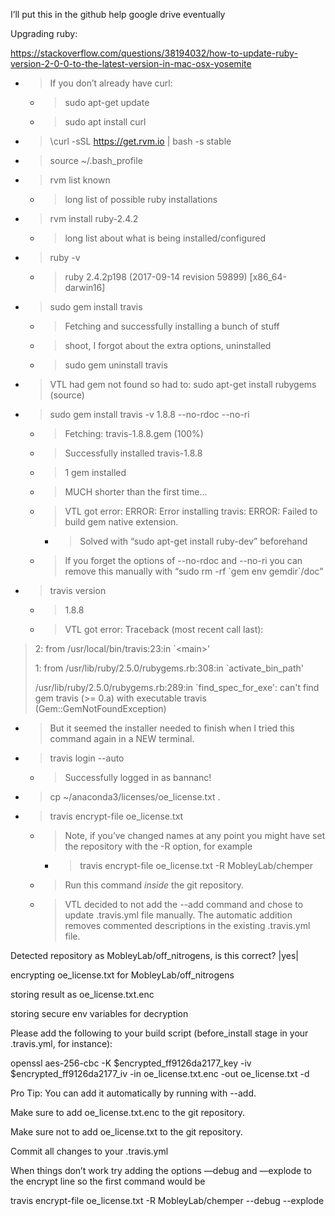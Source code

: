 I’ll put this in the github help google drive eventually

Upgrading ruby:

<span class="underline">https://stackoverflow.com/questions/38194032/how-to-update-ruby-version-2-0-0-to-the-latest-version-in-mac-osx-yosemite</span>

  - > If you don’t already have curl:
    
      - > sudo apt-get update
    
      - > sudo apt install curl

  - > \\curl -sSL [<span class="underline">https://get.rvm.io</span>](https://get.rvm.io/) | bash -s stable

  - > source \~/.bash\_profile

  - > rvm list known
    
      - > long list of possible ruby installations

  - > rvm install ruby-2.4.2
    
      - > long list about what is being installed/configured

  - > ruby -v
    
      - > ruby 2.4.2p198 (2017-09-14 revision 59899) \[x86\_64-darwin16\]

  - > sudo gem install travis
    
      - > Fetching and successfully installing a bunch of stuff
    
      - > shoot, I forgot about the extra options, uninstalled
    
      - > sudo gem uninstall travis

  - > VTL had gem not found so had to: sudo apt-get install rubygems (<span class="underline">source</span>)

  - > sudo gem install travis -v 1.8.8 --no-rdoc --no-ri
    
      - > Fetching: travis-1.8.8.gem (100%)
    
      - > Successfully installed travis-1.8.8
    
      - > 1 gem installed
    
      - > MUCH shorter than the first time…
    
      - > VTL got error: ERROR: Error installing travis: ERROR: Failed to build gem native extension.
        
          - > Solved with “sudo apt-get install ruby-dev” beforehand
    
      - > If you forget the options of --no-rdoc and --no-ri you can remove this manually with “sudo rm -rf \`gem env gemdir\`/doc”

  - > travis version
    
      - > 1.8.8
    
      - > VTL got error: Traceback (most recent call last):

> 2: from /usr/local/bin/travis:23:in \`\<main\>'
> 
> 1: from /usr/lib/ruby/2.5.0/rubygems.rb:308:in \`activate\_bin\_path'
> 
> /usr/lib/ruby/2.5.0/rubygems.rb:289:in \`find\_spec\_for\_exe': can't find gem travis (\>= 0.a) with executable travis (Gem::GemNotFoundException)

  - > But it seemed the installer needed to finish when I tried this command again in a NEW terminal.

<!-- end list -->

  - > travis login --auto
    
      - > Successfully logged in as bannanc\!

  - > cp \~/anaconda3/licenses/oe\_license.txt .

  - > travis encrypt-file oe\_license.txt
    
      - > Note, if you’ve changed names at any point you might have set the repository with the -R option, for example
        
          - > travis encrypt-file oe\_license.txt -R MobleyLab/chemper
    
      - > Run this command *inside* the git repository.
    
      - > VTL decided to not add the --add command and chose to update .travis.yml file manually. The automatic addition removes commented descriptions in the existing .travis.yml file.

Detected repository as MobleyLab/off\_nitrogens, is this correct? |yes|

encrypting oe\_license.txt for MobleyLab/off\_nitrogens

storing result as oe\_license.txt.enc

storing secure env variables for decryption

Please add the following to your build script (before\_install stage in your .travis.yml, for instance):

openssl aes-256-cbc -K $encrypted\_ff9126da2177\_key -iv $encrypted\_ff9126da2177\_iv -in oe\_license.txt.enc -out oe\_license.txt -d

Pro Tip: You can add it automatically by running with --add.

Make sure to add oe\_license.txt.enc to the git repository.

Make sure not to add oe\_license.txt to the git repository.

Commit all changes to your .travis.yml

When things don’t work try adding the options —debug and —explode to the encrypt line so the first command would be

travis encrypt-file oe\_license.txt -R MobleyLab/chemper --debug --explode
